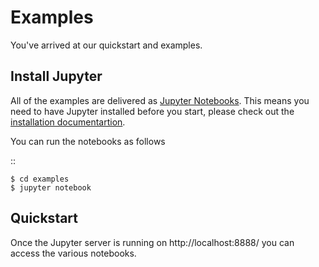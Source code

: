 # Examples

You've arrived at our quickstart and examples.


## Install Jupyter

All of the examples are delivered as [Jupyter Notebooks](https://jupyter.org/). This means you need to have Jupyter installed before you start, please check out the [installation documentartion](https://jupyter.org/install.html). 

You can run the notebooks as follows 

::

    $ cd examples
    $ jupyter notebook

## Quickstart

Once the Jupyter server is running on http://localhost:8888/ you can access the various notebooks.
